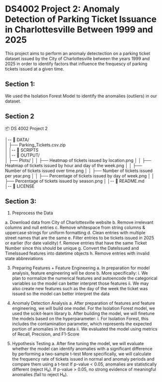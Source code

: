 # DS4002 Project 2: Anomaly Detection of Parking Ticket Issuance in Charlottesville Between 1999 and 2025

This project aims to perform an anomaly detectection on a parking ticket dataset issued by the City of Charlottesville between the years 1999 and 2025 in order to identify factors that influence the frequescy of parking tickets issued at a given time. 

## Section 1: 
We used the Isolation Forest Model to identify the anomalies (outliers) in our dataset.


## Section 2

📦 DS 4002 Project 2

│-- 📂 DATA/          
│   ├── Parking_Tickets.csv.zip  
│
│-- 📂 SCRIPTS       
│
│-- 📂 OUTPUT/             
│   ├── Plots/
│   │   ├── Heatmap of tickets issued by location.png
│   │   ├── Heatmap of tickets issued by hour and day of the week.png
│   │   ├── Number of tickets issued over time.png
│   │   ├── Number of tickets issued per year.png
│   │   ├── Percentage of tickets issued by day of week.png
│   │   ├── Percentage of tickets issued by season.png
│
│-- 📜 README.md           
│-- 📜 LICENSE             

## Section 3: 
1. Preprocess the Data
   
  a. Download data from City of Charlottesville website
  b. Remove irrelevant columns and null entries
  c. Remove whitespace from string columns & uppercase strings for uniform formatting
  d. Clean entries with multiple street names that are the same
  e. Filter entries to be tickets issued in 2025 or earlier (for date validity)
  f. Remove entries that have the same Ticket Number since this should be unique
  g. Convert the DateIssued and TimeIssued features into datetime objects
  h. Remove entries with invalid state abbreviations 

3. Preparing Features + Feature Engineering
  a. In preparation for model analysis, feature engineering will be done
  b. More specifically:
    i. We plan to normalize the numerical features and autoencode the categorical variables so the model can better interpret those features
    ii. We may also create new features such as the day of the week the ticket was issued so the model can better interpret the data
   
4. Anomaly Detection Analysis
  a. After preparation of features and feature engineering, we will build one model. For the Isolation Forest model, we used the scikit-learn library
  b. After building the model, we will finetune the models based on the hyperparameter:
    i. For Isolation Forest, this includes the contamination parameter, which represents the expected portion of anomalies in the data
    ii. We evaluated the model using metrics of Recall, Precision, and F1-Score
   
5. Hypothesis Testing
  a. After fine tuning the model, we will evaluate whether the model can identify anomalies with a significant difference by performing a two-sample t-test
  More specifically, we will calculate the frequency rate of tickets issued in normal and anomaly periods and compare them using a t-test
  If p-value < 0.05, anomalies are statistically different (reject H₀).
  If p-value > 0.05, no strong evidence of meaningful anomalies (fail to reject H₀).

